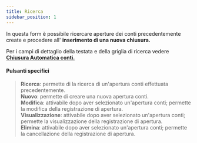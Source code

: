 ```yaml
---
title: Ricerca
sidebar_position: 1
---
```


In questa form è possibile ricercare aperture dei conti precedentemente create e procedere all' **inserimento di una nuova chiusura.**

Per i campi di dettaglio della testata e della griglia di ricerca vedere **[Chiusura Automatica conti.](/docs/finance-area/ledger-records/records/procedures/automatic-account-closing/search)**

#### Pulsanti specifici

> **Ricerca**: permette di la ricerca di un'apertura conti effettuata precedentemente.  
> **Nuovo**: permette di creare una nuova apertura conti.  
> **Modifica**: attivabile dopo aver selezionato un'apertura conti; permette la modifica della registrazione di apertura.  
> **Visualizzazione**: attivabile dopo aver selezionato un'apertura conti; permette la visualizzazione della registrazione di apertura.  
> **Elimina**: attivabile dopo aver selezionato un'apertura conti; permette la cancellazione della registrazione di apertura.  